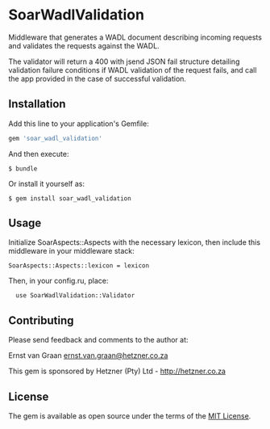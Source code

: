 # SoarWadlValidation

Middleware that generates a WADL document describing incoming requests and validates the requests against the WADL.

The validator will return a 400 with jsend JSON fail structure detailing validation failure conditions if WADL validation of the request fails, and call the app provided in the case of successful validation.

## Installation

Add this line to your application's Gemfile:

```ruby
gem 'soar_wadl_validation'
```

And then execute:

    $ bundle

Or install it yourself as:

    $ gem install soar_wadl_validation

## Usage

Initialize SoarAspects::Aspects with the necessary lexicon, then include this middleware in your middleware stack:

```
SoarAspects::Aspects::lexicon = lexicon
```

Then, in your config.ru, place:

```
  use SoarWadlValidation::Validator
```

## Contributing

Please send feedback and comments to the author at:

Ernst van Graan <ernst.van.graan@hetzner.co.za>

This gem is sponsored by Hetzner (Pty) Ltd - http://hetzner.co.za

## License

The gem is available as open source under the terms of the [MIT License](http://opensource.org/licenses/MIT).

